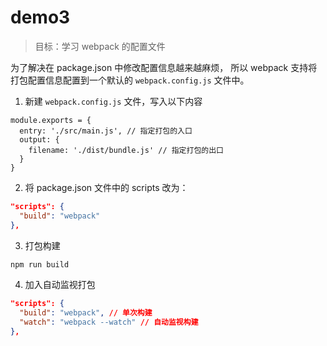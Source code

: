 # demo3

> 目标：学习 webpack 的配置文件

为了解决在 package.json 中修改配置信息越来越麻烦，
所以 webpack 支持将打包配置信息配置到一个默认的 `webpack.config.js` 文件中。

1. 新建 `webpack.config.js` 文件，写入以下内容

```
module.exports = {
  entry: './src/main.js', // 指定打包的入口
  output: {
    filename: './dist/bundle.js' // 指定打包的出口
  }
}
```

2. 将 package.json 文件中的 scripts 改为：

```json
"scripts": {
  "build": "webpack"
},
```

3. 打包构建

```bash
npm run build
```

4. 加入自动监视打包

```json
"scripts": {
  "build": "webpack", // 单次构建
  "watch": "webpack --watch" // 自动监视构建
},
```
